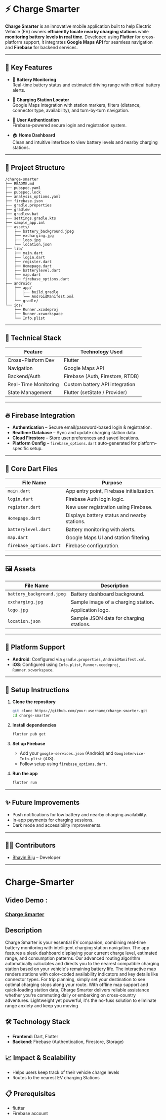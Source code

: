 
# ⚡ Charge Smarter

**Charge Smarter** is an innovative mobile application built to help Electric Vehicle (EV) owners **efficiently locate nearby charging stations** while **monitoring battery levels in real time**. Developed using **Flutter** for cross-platform support, it integrates **Google Maps API** for seamless navigation and **Firebase** for backend services.

---

## 📱 Key Features

- 🔋 **Battery Monitoring**  
  Real-time battery status and estimated driving range with critical battery alerts.

- 📍 **Charging Station Locator**  
  Google Maps integration with station markers, filters (distance, connector type, availability), and turn-by-turn navigation.

- 🔐 **User Authentication**  
  Firebase-powered secure login and registration system.

- 🏠 **Home Dashboard**  
  Clean and intuitive interface to view battery levels and nearby charging stations.

---

## 📁 Project Structure

```
/charge-smarter
├── README.md
├── pubspec.yaml
├── pubspec.lock
├── analysis_options.yaml
├── firebase.json
├── gradle.properties
├── gradlew
├── gradlew.bat
├── settings.gradle.kts
├── sample_app.iml
├── assets/
│   ├── battery_background.jpeg
│   ├── excharging.jpg
│   ├── logo.jpg
│   └── location.json
├── lib/
│   ├── main.dart
│   ├── login.dart
│   ├── register.dart
│   ├── Homepage.dart
│   ├── batterylevel.dart
│   ├── map.dart
│   └── firebase_options.dart
├── android/
│   ├── app/
│   │   ├── build.gradle
│   │   └── AndroidManifest.xml
│   └── gradle/
└── ios/
    ├── Runner.xcodeproj
    ├── Runner.xcworkspace
    └── Info.plist
```

---

## 🔧 Technical Stack

| Feature              | Technology Used                |
|----------------------|--------------------------------|
| Cross-Platform Dev   | Flutter                        |
| Navigation           | Google Maps API                |
| Backend/Auth         | Firebase (Auth, Firestore, RTDB)|
| Real-Time Monitoring | Custom battery API integration |
| State Management     | Flutter (setState / Provider)  |

---

## 🔥 Firebase Integration

- **Authentication** – Secure email/password-based login & registration.
- **Realtime Database** – Sync and update charging station data.
- **Cloud Firestore** – Store user preferences and saved locations.
- **Platform Config** – `firebase_options.dart` auto-generated for platform-specific setup.

---

## 🚀 Core Dart Files

| File Name            | Purpose |
|----------------------|---------|
| `main.dart`          | App entry point, Firebase initialization. |
| `login.dart`         | Firebase Auth login logic. |
| `register.dart`      | New user registration using Firebase. |
| `Homepage.dart`      | Displays battery status and nearby stations. |
| `batterylevel.dart`  | Battery monitoring with alerts. |
| `map.dart`           | Google Maps UI and station filtering. |
| `firebase_options.dart` | Firebase configuration. |

---

## 🖼️ Assets

| File Name                | Description |
|--------------------------|-------------|
| `battery_background.jpeg`| Battery dashboard background. |
| `excharging.jpg`         | Sample image of a charging station. |
| `logo.jpg`               | Application logo. |
| `location.json`          | Sample JSON data for charging stations. |

---

## 📲 Platform Support

- **Android**: Configured via `gradle.properties`, `AndroidManifest.xml`.
- **iOS**: Configured using `Info.plist`, `Runner.xcodeproj`, `Runner.xcworkspace`.

---

## 📌 Setup Instructions

1. **Clone the repository**
   ```bash
   git clone https://github.com/your-username/charge-smarter.git
   cd charge-smarter
   ```

2. **Install dependencies**
   ```bash
   flutter pub get
   ```

3. **Set up Firebase**
   - Add your `google-services.json` (Android) and `GoogleService-Info.plist` (iOS).
   - Follow setup using `firebase_options.dart`.

4. **Run the app**
   ```bash
   flutter run
   ```

---

## ✨ Future Improvements

- Push notifications for low battery and nearby charging availability.
- In-app payments for charging sessions.
- Dark mode and accessibility improvements.

---

## 🧑‍💻 Contributors

- [Bhavin Biju](https://github.com/your-username) – Developer  

---
# Charge-Smarter
## Video Demo :
### [Charge Smarter](https://youtu.be/ykU6HiN6xMM) 

## Description
Charge Smarter is your essential EV companion, combining real-time battery monitoring with intelligent charging station navigation. The app features a sleek dashboard displaying your current charge level, estimated range, and consumption patterns. Our advanced routing algorithm automatically calculates and directs you to the nearest compatible charging station based on your vehicle's remaining battery life. The interactive map renders stations with color-coded availability indicators and key details like connector types. For trip planning, simply set your destination to see optimal charging stops along your route. With offline map support and quick-loading station data, Charge Smarter delivers reliable assistance whether you're commuting daily or embarking on cross-country adventures. Lightweight yet powerful, it's the no-fuss solution to eliminate range anxiety and keep you moving

## 🛠️ Technology Stack

- **Frontend**: Dart, Flutter
- **Backend**: Firebase (Authentication, Firestore, Storage)

## 📈 Impact & Scalability
- Helps users keep track of their vehicle charge levels
- Routes to the nearest EV charging Stations

## 📋 Prerequisites

- flutter 
- Firebase account


